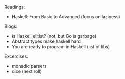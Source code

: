 Readings:
- Haskell: From Basic to Advanced (focus on laziness)

Blogs:
- is Haskell elitist? (not, but Go is garbage)
- Abstract types make haskell hard
- You are ready to program in Haskell (list of libs)

Excercises:
- monadic parsers
- dice (next roll)